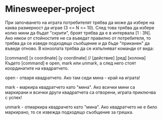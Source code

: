 # Minesweeper-project
При започването на играта потребителят трябва да може да избере на каква размерност да играе (3 <= N <= 10). След това трябва да избере колко мини да бъдат "скрити", броят трябва да е в интервала [1 : 3N]. 
Ако някои от стойностите не са въведат правилно от потребителя, то трябва да се изведе подходящо съобщение и да бъде "приканен" да въведе отново.
В конзолата трябва да се изпълняват команди от вида:

 [command] [x coordinate] [y coordinate] // [действие] [ред] [колона]
Където [command] е open, mark или unmark, а след него стоят координатите на квадратчето.

open - отваря квадратчето. Ако там седи мина - край на играта!

mark - маркира квадратчето като "мина". Ако всички мини са маркирани и всички други квадратчета са отворени, играта приключва с успех!

unmark - отмаркира квадрачето като "мина". Ако квадратчето не е било маркирано, то се извежда подходящо съобщение за грешка.

